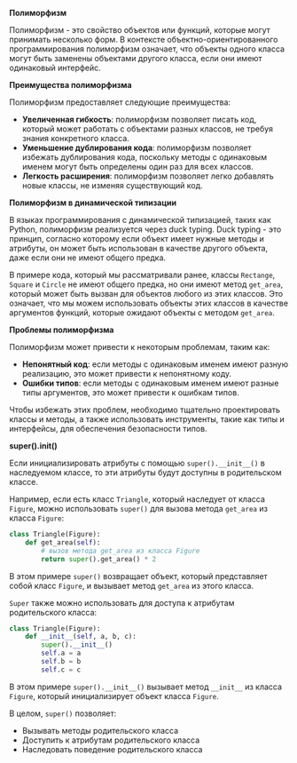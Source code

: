 
**Полиморфизм**

Полиморфизм - это свойство объектов или функций, которые могут принимать несколько форм. В контексте объектно-ориентированного программирования полиморфизм означает, что объекты одного класса могут быть заменены объектами другого класса, если они имеют одинаковый интерфейс.

**Преимущества полиморфизма**

Полиморфизм предоставляет следующие преимущества:

*   **Увеличенная гибкость**: полиморфизм позволяет писать код, который может работать с объектами разных классов, не требуя знания конкретного класса.
*   **Уменьшение дублирования кода**: полиморфизм позволяет избежать дублирования кода, поскольку методы с одинаковым именем могут быть определены один раз для всех классов.
*   **Легкость расширения**: полиморфизм позволяет легко добавлять новые классы, не изменяя существующий код.



**Полиморфизм в динамической типизации**

В языках программирования с динамической типизацией, таких как Python, полиморфизм реализуется через duck typing. Duck typing - это принцип, согласно которому если объект имеет нужные методы и атрибуты, он может быть использован в качестве другого объекта, даже если они не имеют общего предка.

В примере кода, который мы рассматривали ранее, классы `Rectange`, `Square` и `Circle` не имеют общего предка, но они имеют метод `get_area`, который может быть вызван для объектов любого из этих классов. Это означает, что мы можем использовать объекты этих классов в качестве аргументов функций, которые ожидают объекты с методом `get_area`.

**Проблемы полиморфизма**

Полиморфизм может привести к некоторым проблемам, таким как:

*   **Непонятный код**: если методы с одинаковым именем имеют разную реализацию, это может привести к непонятному коду.
*   **Ошибки типов**: если методы с одинаковым именем имеют разные типы аргументов, это может привести к ошибкам типов.

Чтобы избежать этих проблем, необходимо тщательно проектировать классы и методы, а также использовать инструменты, такие как типы и интерфейсы, для обеспечения безопасности типов.

**super().__init__()**

Если инициализировать атрибуты с помощью `super().__init__()` в наследуемом классе, то эти атрибуты будут доступны в родительском классе.


Например, если есть класс `Triangle`, который наследует от класса `Figure`, можно использовать `super()` для вызова метода `get_area` из класса `Figure`:
```python
class Triangle(Figure):
    def get_area(self):
        # вызов метода get_area из класса Figure
        return super().get_area() * 2
```
В этом примере `super()` возвращает объект, который представляет собой класс `Figure`, и вызывает метод `get_area` из этого класса.

`Super` также можно использовать для доступа к атрибутам родительского класса:
```python
class Triangle(Figure):
    def __init__(self, a, b, c):
        super().__init__()
        self.a = a
        self.b = b
        self.c = c
```
В этом примере `super().__init__()` вызывает метод `__init__` из класса `Figure`, который инициализирует объект класса `Figure`.

В целом, `super()` позволяет:

* Вызывать методы родительского класса
* Доступить к атрибутам родительского класса
* Наследовать поведение родительского класса


